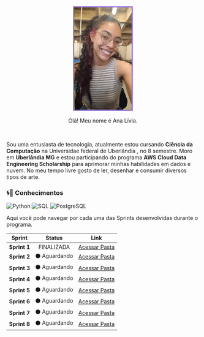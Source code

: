 <div align="center">
  <img src="/fotopessoal.jpeg" alt="Minha Foto" width="150" style="border-radius: 0px; border: 3px solid #9370DB;">
  <br>
  <p>Olá! Meu nome é Ana Lívia</strong>.</p>
</div>
<br>

<p>
  Sou uma entusiasta de tecnologia, atualmente estou cursando <strong>Ciência da Computação</strong> na Universidae federal de Uberlândia </strong>, no 8 semestre. Moro em <strong>Uberlândia MG</strong> e estou participando do programa <strong>AWS Cloud Data Engineering Scholarship</strong> para aprimorar minhas habilidades em dados e nuvem.
  No meu tempo livre gosto de ler, desenhar e consumir diversos tipos de arte.
</p>

### 🌀🚀 Conhecimentos

![Python](https://img.shields.io/badge/Python-3776AB?style=for-the-badge&logo=python&logoColor=white)
![SQL](https://img.shields.io/badge/SQL-4479A1?style=for-the-badge&logo=digital-ocean&logoColor=white)
![PostgreSQL](https://img.shields.io/badge/PostgreSQL-4169E1?style=for-the-badge&logo=postgresql&logoColor=white)


Aqui você pode navegar por cada uma das Sprints desenvolvidas durante o programa.

| Sprint | Status | Link |
| :---: | :---: | :---: |
| **Sprint 1** | FINALIZADA | [Acessar Pasta](./Sprint%201/) |
| **Sprint 2** | ⚫ Aguardando | [Acessar Pasta](./Sprint%202/) |
| **Sprint 3** | ⚫ Aguardando | [Acessar Pasta](./Sprint%203/) |
| **Sprint 4** | ⚫ Aguardando | [Acessar Pasta](./Sprint%204/) |
| **Sprint 5** | ⚫ Aguardando | [Acessar Pasta](./Sprint%205/) |
| **Sprint 6** | ⚫ Aguardando | [Acessar Pasta](./Sprint%206/) |
| **Sprint 7** | ⚫ Aguardando | [Acessar Pasta](./Sprint%207/) |
| **Sprint 8** | ⚫ Aguardando | [Acessar Pasta](./Sprint%208/) |
